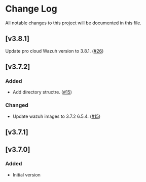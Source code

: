 # Change Log

All notable changes to this project will be documented in this file.

## [v3.8.1]

Update pro cloud Wazuh version to 3.8.1. ([#26](https://github.com/wazuh/wazuh-kubernetes/pull/26))

## [v3.7.2]

### Added

- Add directory structre. ([#15](https://github.com/wazuh/wazuh-kubernetes/pull/15))

### Changed

- Update wazuh images to 3.7.2 6.5.4. ([#15](https://github.com/wazuh/wazuh-kubernetes/pull/15))

## [v3.7.1]

## [v3.7.0]

### Added

- Initial version

